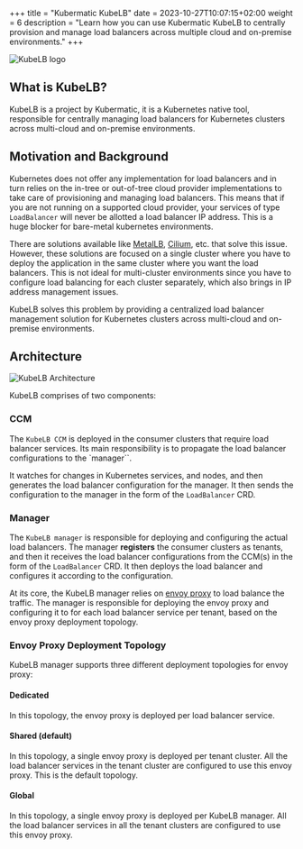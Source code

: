+++
title = "Kubermatic KubeLB"
date = 2023-10-27T10:07:15+02:00
weight = 6
description = "Learn how you can use Kubermatic KubeLB to centrally provision and manage load balancers across multiple cloud and on-premise environments."
+++

![KubeLB logo](/img/kubelb/common/logo.png?classes=height=50)

## What is KubeLB?

KubeLB is a project by Kubermatic, it is a Kubernetes native tool, responsible for centrally managing load balancers for Kubernetes clusters across multi-cloud and on-premise environments.

## Motivation and Background

Kubernetes does not offer any implementation for load balancers and in turn relies on the in-tree or out-of-tree cloud provider implementations to take care of provisioning and managing load balancers. This means that if you are not running on a supported cloud provider, your services of type `LoadBalancer` will never be allotted a load balancer IP address. This is a huge blocker for bare-metal kubernetes environments.

There are solutions available like [MetalLB][2], [Cilium][3], etc. that solve this issue. However, these solutions are focused on a single cluster where you have to deploy the application in the same cluster where you want the load balancers. This is not ideal for multi-cluster environments since you have to configure load balancing for each cluster separately, which also brings in IP address management issues.

KubeLB solves this problem by providing a centralized load balancer management solution for Kubernetes clusters across multi-cloud and on-premise environments.

## Architecture

![KubeLB Architecture](/img/kubelb/common/architecture.png "KubeLB Architecture")

KubeLB comprises of two components:

### CCM

The `KubeLB CCM` is deployed in the consumer clusters that require load balancer services. Its main responsibility is to propagate the load balancer configurations to the `manager``.

It watches for changes in Kubernetes services, and nodes, and then generates the load balancer configuration for the manager. It then sends the configuration to the manager in the form of the `LoadBalancer` CRD.

### Manager

The `KubeLB manager` is responsible for deploying and configuring the actual load balancers. The manager **registers** the consumer clusters as tenants, and then it receives the load balancer configurations from the CCM(s) in the form of the `LoadBalancer` CRD. It then deploys the load balancer and configures it according to the configuration.

At its core, the KubeLB manager relies on [envoy proxy][1] to load balance the traffic. The manager is responsible for deploying the envoy proxy and configuring it to for each load balancer service per tenant, based on the envoy proxy deployment topology.

### Envoy Proxy Deployment Topology

KubeLB manager supports three different deployment topologies for envoy proxy:

#### Dedicated

In this topology, the envoy proxy is deployed per load balancer service.

#### Shared (default)

In this topology, a single envoy proxy is deployed per tenant cluster. All the load balancer services in the tenant cluster are configured to use this envoy proxy. This is the default topology.

#### Global

In this topology, a single envoy proxy is deployed per KubeLB manager. All the load balancer services in all the tenant clusters are configured to use this envoy proxy.

[1]: https://github.com/envoyproxy/envoy
[2]: https://metallb.universe.tf
[3]: https://cilium.io/use-cases/load-balancer
